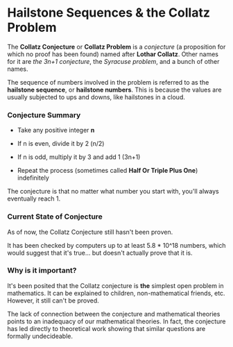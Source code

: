 # Hailstone Sequences & the Collatz Problem

The **Collatz Conjecture** or **Collatz Problem** is a _conjecture_ (a proposition for which no proof has been found) named after **Lothar Collatz**. Other names for it are _the 3n+1 conjecture_, the _Syracuse problem_, and a bunch of other names.

The sequence of numbers involved in the problem is referred to as the **hailstone sequence**, or **hailstone numbers**. This is because the values are usually subjected to ups and downs, like hailstones in a cloud.

### Conjecture Summary

- Take any positive integer **n**

- If n is even, divide it by 2 (n/2)

- If n is odd, multiply it by 3 and add 1 (3n+1)

- Repeat the process (sometimes called **Half Or Triple Plus One**) indefinitely

The conjecture is that no matter what number you start with, you'll always eventually reach 1.

### Current State of Conjecture

As of now, the Collatz Conjecture still hasn't been proven.

It has been checked by computers up to at least 5.8 * 10^18 numbers, which would suggest that it's true... but doesn't actually prove that it is.

### Why is it important?

It's been posited that the Collatz conjecture is **the** simplest open problem in mathematics. It can be explained to children, non-mathematical friends, etc. However, it still can't be proved.

The lack of connection between the conjecture and mathematical theories points to an inadequacy of our mathematical theories. In fact, the conjecture has led directly to theoretical work showing that similar questions are formally undecideable.




